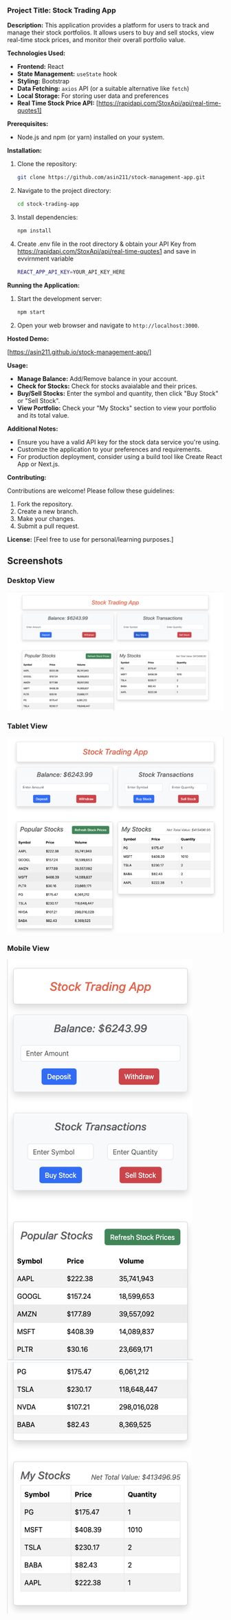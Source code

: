 ### Project Title: Stock Trading App

**Description:**
This application provides a platform for users to track and manage their stock portfolios. It allows users to buy and sell stocks, view real-time stock prices, and monitor their overall portfolio value.

**Technologies Used:**

- **Frontend:** React
- **State Management:** `useState` hook
- **Styling:** Bootstrap
- **Data Fetching:** `axios` API (or a suitable alternative like `fetch`)
- **Local Storage:** For storing user data and preferences
- **Real Time Stock Price API:** [https://rapidapi.com/StoxApi/api/real-time-quotes1]


**Prerequisites:**
- Node.js and npm (or yarn) installed on your system.

**Installation:**

1. Clone the repository:

   ```bash
   git clone https://github.com/asin211/stock-management-app.git
   ```

2. Navigate to the project directory:

   ```bash
   cd stock-trading-app
   ```

3. Install dependencies:

   ```bash
   npm install
   ```

4. Create .env file in the root directory & obtain your API Key from https://rapidapi.com/StoxApi/api/real-time-quotes1 and save in evvirnment variable

   ```bash
   REACT_APP_API_KEY=YOUR_API_KEY_HERE
   ```

**Running the Application:**

1. Start the development server:

   ```bash
   npm start
   ```

2. Open your web browser and navigate to `http://localhost:3000`.

**Hosted Demo:**

[https://asin211.github.io/stock-management-app/]

**Usage:**

- **Manage Balance:** Add/Remove balance in your account.
- **Check for Stocks:** Check for stocks avaialable and their prices.
- **Buy/Sell Stocks:** Enter the symbol and quantity, then click "Buy Stock" or "Sell Stock".
- **View Portfolio:** Check your "My Stocks" section to view your portfolio and its total value.

**Additional Notes:**

- Ensure you have a valid API key for the stock data service you're using.
- Customize the application to your preferences and requirements.
- For production deployment, consider using a build tool like Create React App or Next.js.

**Contributing:**

Contributions are welcome! Please follow these guidelines:
1. Fork the repository.
2. Create a new branch.
3. Make your changes.
4. Submit a pull request.

**License:**
[Feel free to use for personal/learning purposes.]


## Screenshots
### Desktop View
![Stock Mangement App Desktop UI](readme_images/stock_manager_desktop_view.png)<br>

### Tablet View
![Stock Mangement App Tablet UI](readme_images/stock_manager_tablet_view.png)<br>

### Mobile View
![Stock Mangement App Mobile UI](readme_images/stock_manager_mobile_1_view.png)
![Stock Mangement App Mobile UI](readme_images/stock_manager_mobile_2_view.png)